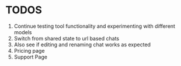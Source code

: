 # TODOS
1. Continue testing tool functionality and experimenting with different models
2. Switch from shared state to url based chats
2. Also see if editing and renaming chat works as expected
2. Pricing page
3. Support Page